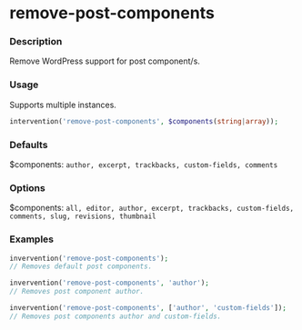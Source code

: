 # remove-post-components

### Description
Remove WordPress support for post component/s.

### Usage
Supports multiple instances.
```php
intervention('remove-post-components', $components(string|array));
```

### Defaults
$components: `author, excerpt, trackbacks, custom-fields, comments`

### Options
$components: `all, editor, author, excerpt, trackbacks, custom-fields, comments, slug, revisions, thumbnail`

### Examples
```php
invervention('remove-post-components');
// Removes default post components.

invervention('remove-post-components', 'author');
// Removes post component author.

invervention('remove-post-components', ['author', 'custom-fields']);
// Removes post components author and custom-fields.
```
